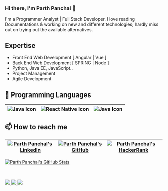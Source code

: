 <!--
**parthfloyd/parthfloyd** is a ✨ _special_ ✨ repository because its `README.md` (this file) appears on your GitHub profile.

Here are some ideas to get you started:

- 🔭 I’m currently working on ...
- 🌱 I’m currently learning ...
- 👯 I’m looking to collaborate on ...
- 🤔 I’m looking for help with ...
- 💬 Ask me about ...
- 📫 How to reach me: ...
- 😄 Pronouns: ...
- ⚡ Fun fact: ...
-->
### Hi there, I'm Parth Panchal 👋

I'm a Programmer Analyst | Full Stack Developer. I love reading Documentations & working on new and different technologies; hardly miss out on trying out the available alternatives.


## Expertise

* Front End Web Development [ Angular | Vue ]
* Back End Web Development [ SPRING | Node ]
* Python, Java EE, JavaScript..
* Project Management
* Agile Development

## :rocket: Programming Languages

|<img align="center" alt="Java Icon" src="https://img.icons8.com/dusk/50/000000/java-coffee-cup-logo.png"/>|<img align="center" alt="React Native Icon" src="https://img.icons8.com/dusk/50/000000/python.png"/>|<img align="center" alt="Java Icon" src="https://img.icons8.com/dusk/50/000000/php-logo.png"/>|
|:---:|:---:|:---:|


## 📫 How to reach me

|<a href="https://www.linkedin.com/in/parth-r-panchal/"><img align="center" alt="Parth Panchal's LinkedIn" src="https://img.icons8.com/bubbles/50/000000/linkedin.png"/></a>|<a href="https://github.com/parthfloyd"><img align="center" alt="Parth Panchal's GitHub" src="https://img.icons8.com/bubbles/50/000000/github.png"/></a>|<a href="https://www.hackerrank.com/parth6606?hr_r=1"><img align="center" alt="Parth Panchal's HackerRank" src="https://img.icons8.com/windows/50/000000/hackerrank.png"/></a>|
|:---:|:---:|:---:|


  <a href="https://github.com/bobypanchal" class="rich-diff-level-one">
    <img src="https://github-readme-stats.vercel.app/api?username=parthfloyd&title_color=333&text_color=777&show_icons=true" alt="Parth Panchal's GitHub Stats" >
  </a>
  
<br><br>
  <a href="https://badges.pufler.dev">
    <img src="https://badges.pufler.dev/visits/parthfloyd/parthfloyd?style=flat-square&color=blue&logo=github">
  </a>
  <a href="https://badges.pufler.dev">
    <img src="https://badges.pufler.dev/years/parthfloyd?style=flat-square&color=blue&logo=github">
  </a>
  <a href="https://badges.pufler.dev">
    <img src="https://badges.pufler.dev/repos/parthfloyd?style=flat-square&color=blue&logo=github">
  </a>



